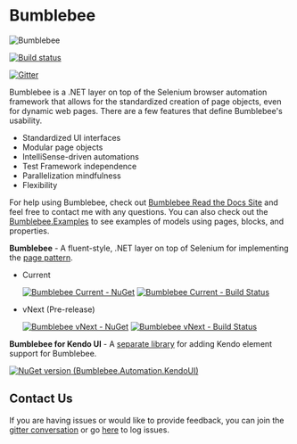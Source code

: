 Bumblebee
=========

![Bumblebee](https://avatars1.githubusercontent.com/u/10162916?v=3&s=100 "Bumblebee")

[![Build status](https://ci.appveyor.com/api/projects/status/jwa56d5op03f3yae?svg=true)](https://ci.appveyor.com/project/toddmeinershagen/bumblebee-u5i5r)

[![Gitter](https://badges.gitter.im/Join%20Chat.svg)](https://gitter.im/Bumblebee/Discuss?utm_source=badge&utm_medium=badge&utm_campaign=pr-badge&utm_content=body_badge)

Bumblebee is a .NET layer on top of the Selenium browser automation framework that allows for the standardized creation of page objects, even for dynamic web pages. There are a few features that define Bumblebee's usability.

-   Standardized UI interfaces
-   Modular page objects
-   IntelliSense-driven automations
-   Test Framework independence
-   Parallelization mindfulness
-   Flexibility

For help using Bumblebee, check out [Bumblebee Read the Docs Site](http://bumblebee-automation.readthedocs.io/en/latest/) and feel free to contact me with any questions.
You can also check out the [Bumblebee.Examples](https://github.com/toddmeinershagen/Bumblebee.Examples) to see examples of models using pages, blocks, and properties.

**Bumblebee** - A fluent-style, .NET layer on top of Selenium for implementing the [page pattern](https://github.com/SeleniumHQ/selenium/wiki/PageObjects).<br>

  * Current

    [![Bumblebee Current - NuGet](https://img.shields.io/nuget/v/Bumblebee.Automation.svg?style=flat)](https://www.nuget.org/packages/Bumblebee.Automation/)
    [![Bumblebee Current - Build Status](https://ci.appveyor.com/api/projects/status/5aser6k7s2x1t0fg/branch/releases/1.3.1?svg=true)](https://ci.appveyor.com/project/toddmeinershagen/bumblebee-hqwf8/branch/releases/1.3.1)

  * vNext (Pre-release)

    [![Bumblebee vNext - NuGet](https://img.shields.io/nuget/vpre/Bumblebee.Automation.svg)](https://www.nuget.org/packages/Bumblebee.Automation/2.1.0-beta)
    [![Bumblebee vNext - Build Status](https://ci.appveyor.com/api/projects/status/k24rhl5hvxs9j9ya/branch/master?svg=true)](https://ci.appveyor.com/project/toddmeinershagen/bumblebee/branch/master)

**Bumblebee for Kendo UI** - A [separate library](https://github.com/Bumblebee/Bumblebee.KendoUI) for adding Kendo element support for Bumblebee.<br>

   [![NuGet version (Bumblebee.Automation.KendoUI)](https://img.shields.io/nuget/v/Bumblebee.Automation.KendoUI.svg?style=flat)](https://www.nuget.org/packages/Bumblebee.Automation.KendoUI/)

Contact Us
----------

If you are having issues or would like to provide feedback, you can join the [gitter conversation](https://gitter.im/Bumblebee/Discuss) or go [here](https://github.com/bumblebee/bumblebee/issues) to log issues. 
